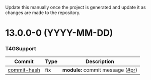 Update this manually once the project is generated and update it as changes are made to the repository.

<a name="13.0.0-0"></a>
# 13.0.0-0 (YYYY-MM-DD)
### T4GSupport
| Commit | Type | Description |
| -- | -- | -- |
| [commit-hash](commit-url) | fix | **module:** commit message ([#pr](pr-url)) |

<!-- CHANGELOG SPLIT MARKER -->
